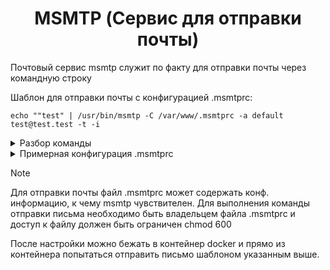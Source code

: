 <div align="center">

# MSMTP (Сервис для отправки почты)

</div>

Почтовый сервис msmtp служит по факту для отправки почты через командную строку

Шаблон для отправки почты с конфигурацией .msmtprc:

```echo ""test" | /usr/bin/msmtp -C /var/www/.msmtprc -a default test@test.test -t -i```

<details>
  <summary>Разбор команды</summary>

1. <code>echo "test"</code>: Эта часть команды использует команду echo для вывода строки "test" в стандартный вывод. (в нашем случае письмо формируется кодом) Конвейер | перенаправляет этот вывод в следующую часть команды.
1. <code>/usr/bin/msmtp</code>: Путь к исполняемому файлу msmtp
1. <code>-C /var/www/.msmtprc</code>:  Флаг указывает msmtp на файл конфигурации, который содержит настройки для отправки электронной почты
1. <code>-a default</code>: Этот флаг указывает msmtp какой аккаунт отправки электронной почты использовать
1. <code>test@test.test</code>: Это адрес электронной почты получателя
1. <code>-t</code>:  Флаг говорит msmtp интерпретировать письмо, которое будет отправлено, как текстовое сообщение. Это означает, что msmtp не будет ожидать ввода дополнительной информации, такой как заголовки письма.
1. <code>-i</code>: Флаг говорит msmtp игнорировать пробелы в начале строчек текста и не интерпретировать их как инструкции для изменения поведения отправки.

</details>

<details>
  <summary>Примерная конфигурация .msmtprc</summary>

```
account www-data
host ip_mailserver
port 1025
keepbcc on
tls on
tls_certcheck off

auth on
user user_mailserver
password secret_from_user_mailserver

from mail@domain.ru
logfile /path/to/msmtp.log
maildomain domain.ru
```

</details>

> [!NOTE]
> Для отправки почты файл .msmtprc может содержать конф. информацию, к чему msmtp чувствителен. Для выполнения команды отправки письма необходимо быть владельцем файла .msmtprc и доступ к файлу должен быть ограничен chmod 600

После настройки можно бежать в контейнер docker и прямо из контейнера попытаться отправить письмо шаблоном указанным выше.
